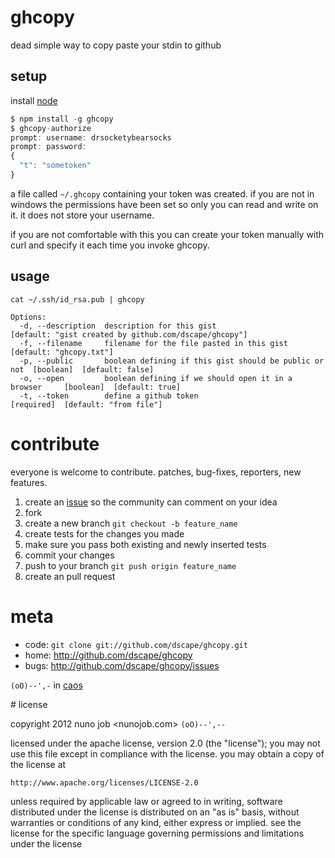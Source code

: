# ghcopy

dead simple way to copy paste your stdin to github

## setup

install [node]

``` js
$ npm install -g ghcopy
$ ghcopy-authorize
prompt: username: drsocketybearsocks
prompt: password:
{
  "t": "sometoken"
}
```

a file called `~/.ghcopy` containing your token was created. if you are not in windows the permissions have been set so only you can read and write on it. it does not store your username.

if you are not comfortable with this you can create your token manually with curl and specify it each time you invoke ghcopy.

## usage

```
cat ~/.ssh/id_rsa.pub | ghcopy
```

```
Options:
  -d, --description  description for this gist                              [default: "gist created by github.com/dscape/ghcopy"]
  -f, --filename     filename for the file pasted in this gist              [default: "ghcopy.txt"]
  -p, --public       boolean defining if this gist should be public or not  [boolean]  [default: false]
  -o, --open         boolean defining if we should open it in a browser     [boolean]  [default: true]
  -t, --token        define a github token                                  [required]  [default: "from file"]
```

# contribute

everyone is welcome to contribute. patches, bug-fixes, reporters, new features.

1. create an [issue][issues] so the community can comment on your idea
2. fork
3. create a new branch `git checkout -b feature_name`
4. create tests for the changes you made
5. make sure you pass both existing and newly inserted tests
6. commit your changes
7. push to your branch `git push origin feature_name`
8. create an pull request

# meta

* code: `git clone git://github.com/dscape/ghcopy.git`
* home: <http://github.com/dscape/ghcopy>
* bugs: <http://github.com/dscape/ghcopy/issues>

`(oO)--',-` in [caos]

<a name="license"/>
# license

copyright 2012 nuno job <nunojob.com> `(oO)--',--`

licensed under the apache license, version 2.0 (the "license");
you may not use this file except in compliance with the license.
you may obtain a copy of the license at

    http://www.apache.org/licenses/LICENSE-2.0

unless required by applicable law or agreed to in writing, software
distributed under the license is distributed on an "as is" basis,
without warranties or conditions of any kind, either express or implied.
see the license for the specific language governing permissions and
limitations under the license

[node]: http://nodejs.org
[issues]: http://github.com/dscape/ghcopy/issues
[caos]: http://caos.di.uminho.pt/